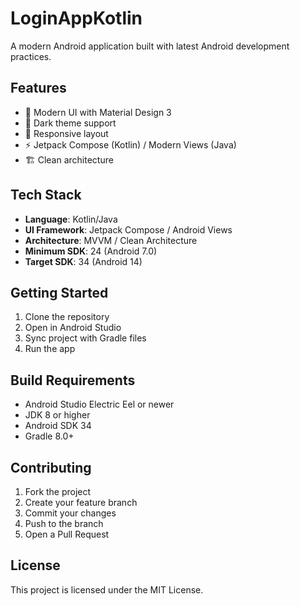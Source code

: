 # LoginAppKotlin

A modern Android application built with latest Android development practices.

## Features

- 🎨 Modern UI with Material Design 3
- 🌙 Dark theme support
- 📱 Responsive layout
- ⚡ Jetpack Compose (Kotlin) / Modern Views (Java)
- 🏗️ Clean architecture

## Tech Stack

- **Language**: Kotlin/Java
- **UI Framework**: Jetpack Compose / Android Views
- **Architecture**: MVVM / Clean Architecture
- **Minimum SDK**: 24 (Android 7.0)
- **Target SDK**: 34 (Android 14)

## Getting Started

1. Clone the repository
2. Open in Android Studio
3. Sync project with Gradle files
4. Run the app

## Build Requirements

- Android Studio Electric Eel or newer
- JDK 8 or higher
- Android SDK 34
- Gradle 8.0+

## Contributing

1. Fork the project
2. Create your feature branch
3. Commit your changes
4. Push to the branch
5. Open a Pull Request

## License

This project is licensed under the MIT License.
